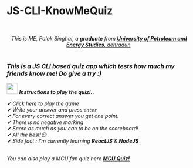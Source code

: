 # JS-CLI-KnowMeQuiz
<br>
<p align="center">
  <em>
    This is ME, Palak Singhal, a <b>graduate</b> from <a href="https://www.upes.ac.in/"> <b>University of Petroleum and Energy Studies</b>, dehradun</a>. <br>
    <br>

### This is a JS CLI based quiz app which tests how much my friends know me! Do give a try :)<br>

<img src="https://media.giphy.com/media/ObNTw8Uzwy6KQ/giphy.gif" width="30px">&nbsp;***Instructions to play the quiz!..***

✔ Click [here]("https://replit.com/@palaksinghal/mark-1#index.jsembed=1&output=1") to play the game<br>
✔ Write your answer and press `enter`<br>
✔ For every correct answer you get one point.<br>
✔ There is no negative marking<br>
✔ Score as much as you can to be on the scoreboard!<br>
✔ All the best!😉<br>
✔ Side fact : *I’m currently learning **ReactJS** & **NodeJS**<br>*

<br>
    You can also play a MCU fan quiz here <a href="https://github.com/palaksinghal5/JS-CLI-FandomQuiz"> <b>MCU Quiz!</b>
    <br>